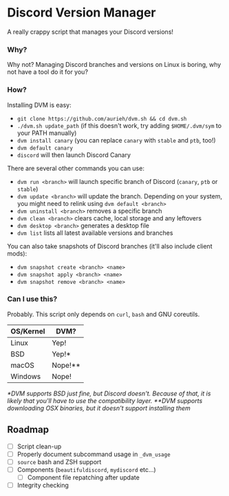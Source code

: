 # Discord Version Manager
A really crappy script that manages your Discord versions!

### Why?
Why not? Managing Discord branches and versions on Linux is boring, why not have a tool do it for you?

### How?
Installing DVM is easy:
* `git clone https://github.com/aurieh/dvm.sh && cd dvm.sh`
* `./dvm.sh update_path` (if this doesn't work, try adding `$HOME/.dvm/sym` to your PATH manually)
* `dvm install canary` (you can replace `canary` with `stable` and `ptb`, too!)
* `dvm default canary`
* `discord` will then launch Discord Canary

There are several other commands you can use:
* `dvm run <branch>` will launch specific branch of Discord (`canary`, `ptb` or `stable`)
* `dvm update <branch>` will update the branch. Depending on your system, you might need to relink using `dvm default <branch>`
* `dvm uninstall <branch>` removes a specific branch
* `dvm clean <branch>` clears cache, local storage and any leftovers
* `dvm desktop <branch>` generates a desktop file
* `dvm list` lists all latest available versions and branches

You can also take snapshots of Discord branches (it'll also include client mods):
* `dvm snapshot create <branch> <name>`
* `dvm snapshot apply <branch> <name>`
* `dvm snapshot remove <branch> <name>`

### Can I use this?
Probably. This script only depends on `curl`, `bash` and GNU coreutils.

| OS/Kernel | DVM?      |
|-----------|-----------|
| Linux     | Yep!      |
| BSD       | Yep!*     |
| macOS     | Nope!**   |
| Windows   | Nope!     |

*\*DVM supports BSD just fine, but Discord doesn't. Because of that, it is likely that you'll have to use the compatibility layer.*
*\*\*DVM supports downloading OSX binaries, but it doesn't support installing them*

## Roadmap
- [ ] Script clean-up
- [ ] Properly document subcommand usage in `_dvm_usage`
- [ ] `source` bash and ZSH support
- [ ] Components (`beautifuldiscord`, `mydiscord` etc...) 
  - [ ] Component file repatching after update
- [ ] Integrity checking

